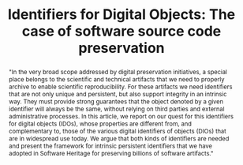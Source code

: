 ---
abstract: '"In the very broad scope addressed by digital preservation initiatives,
  a special place belongs to the scientific and technical artifacts that we need to
  properly archive to enable scientific reproducibility. For these artifacts we need
  identifiers that are not only unique and persistent, but also support integrity
  in an intrinsic way. They must provide strong guarantees that the object denoted
  by a given identifier will always be the same, without relying on third parties
  and external administrative processes.

  In this article, we report on our quest for this identifiers for digital objects
  (IDOs), whose properties are different from, and complementary to, those of the
  various digital identifiers of objects (DIOs) that are in widespread use today.
  We argue that both kinds of identifiers are needed and present the framework for
  intrinsic persistent identifiers that we have adopted in Software Heritage for preserving
  billions of software artifacts."'
creators:
- Roberto Di Cosmo
- Morane Gruenpeter
- Stefano Zacchiroli
date: null
document_url: https://services.phaidra.univie.ac.at/api/object/o:923616/download
grand_parent: iPRES
institutions: []
keywords:
- boston
landing_page_url: https://phaidra.univie.ac.at/o:923616
language: eng
layout: publication
license: CC BY 4.0 International
notes_url: null
parent: iPRES 2018
publication_type: paper
size: 714074
slides_url: null
source_name: iPRES
stream_url: null
title: 'Identifiers for Digital Objects: The case of software source code preservation'
year: 2018
---